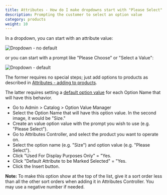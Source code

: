 ```yaml
---
title: Attributes - How do I make dropdowns start with "Please Select" 
description: Prompting the customer to select an option value 
category: products
weight: 10
---
```


In a dropdown, you can start with an attribute value:

![Dropdown - no default](/images/dropdown_no_default.png)

or you can start with a prompt like "Please Choose" or "Select a Value": 

![Dropdown - default](/images/dropdown_default.png)

The former requires no special steps; just add options to products as described in [Attributes - adding to products](/user/products/attributes/). 

The latter requires setting a [default option value](/user/products/attributes/#default-option-value) for each Option Name that will have this behavior. 

- Go to Admin > Catalog > Option Value Manager 
- Select the Option Name that will have this option value.  In the second image, it would be "Size." 
- Create an value option value with the prompt you wish to use (e.g. "Please Select"). 
- Go to Attributes Controller, and select the product you want to operate on.
- Select the option name (e.g. "Size") and option value (e.g. "Please Select").
- Click "Used For Display Purposes Only" = "Yes.
- Click "Default Attribute to be Marked Selected" = "Yes.
- Click the Insert button. 

**Note:** To make this option show at the top of the list, give it a sort order less than all the other sort orders when adding it in Attributes Controller.  You may use a negative number if needed. 

